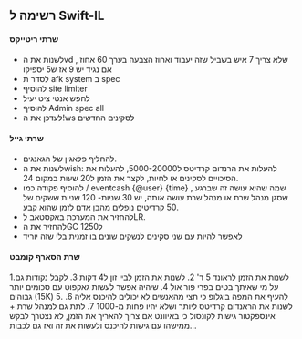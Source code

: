 ## רשימה ל Swift-IL      
#### שרתי ריטייקס
- לשנות את הvd  שלא צריך 7 איש בשביל שזה יעבוד 
ואחוז הצבעה בערך 60 אחוז , אם נגיד יש 9 אז ש5 יספיקו
- לסדר ת afk system ב spec
- להוסיף site limiter
- לחפש אנטי ציט יעיל
- להוסיף Admin spec all 
- לעדכן את ה!ws לסקינים החדשים
#### שרתי גייל
- להחליף פלאגין של הגאנגים.
- לשנות את הwish: להעלות את הרנדום קרדיטס ל5000-20000, להעלות את הסיכויים לסקינים או לחיות, לקצר את הזמן ל20 שעות במקום 24.
- להוסיף פקודה כמו / eventcash {@user} {time} , שמה שהיא עושה זה שברגע שסגן מנהל שרת או מנהל שרת עושה אותה, יש 30 שניות- 120 שניות ששקים של 50 קרדיטים נופלים מהבן אדם לזמן שהוא קבע.
- להחזיר את המערכת באקסטאב לLR.
- להחזיר את הGC ל1250
- לאפשר להיות עם שני סקינים לנשקים שונים בו זמנית בלי שזה יוריד

#### שרת הסארף קומבט

1.לשנות את הזמן לראונד 5 ד'
2. לשנות את הזמן לביי זון ל4 דקות
3. לקבל נקודות גם על מי שאיתך בטים בפרי פור אול
4. שיהיה אפשר לעשות גאקפוט עם סכומים יותר גבוהים (15K)
5. להעיף את המפה ביגלופ כי חצי מהאנשים לא יכולים להיכנס אליה
6. לשנות את הראנדום קרדיטס ליותר ושלא יהיו פחות מ-1000
7. לתת גם למנהל שרת + אינספקטור גישות לקונסול כי באיוונט אם צריך להאריך את הזמן, לא נצטרך לבקש ממישהו עם גישות להיכנס ולעשות את זה ואז גם לכבות...
